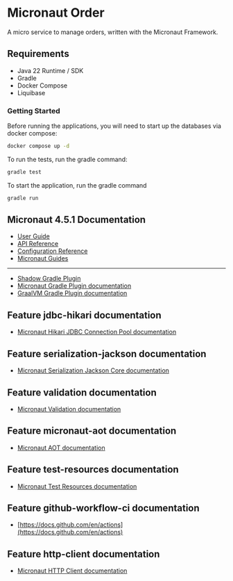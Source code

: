 Micronaut Order
====
A micro service to manage orders, written with the Micronaut Framework.


## Requirements
- Java 22 Runtime / SDK
- Gradle
- Docker Compose
- Liquibase

### Getting Started
Before running the applications, you will need to start up the databases via docker compose:
```bash
docker compose up -d
```

To run the tests, run the gradle command:
```bash
gradle test
```

To start the application, run the gradle command
```bash
gradle run
```


## Micronaut 4.5.1 Documentation

- [User Guide](https://docs.micronaut.io/4.5.1/guide/index.html)
- [API Reference](https://docs.micronaut.io/4.5.1/api/index.html)
- [Configuration Reference](https://docs.micronaut.io/4.5.1/guide/configurationreference.html)
- [Micronaut Guides](https://guides.micronaut.io/index.html)

---

- [Shadow Gradle Plugin](https://plugins.gradle.org/plugin/com.github.johnrengelman.shadow)
- [Micronaut Gradle Plugin documentation](https://micronaut-projects.github.io/micronaut-gradle-plugin/latest/)
- [GraalVM Gradle Plugin documentation](https://graalvm.github.io/native-build-tools/latest/gradle-plugin.html)

## Feature jdbc-hikari documentation

- [Micronaut Hikari JDBC Connection Pool documentation](https://micronaut-projects.github.io/micronaut-sql/latest/guide/index.html#jdbc)

## Feature serialization-jackson documentation

- [Micronaut Serialization Jackson Core documentation](https://micronaut-projects.github.io/micronaut-serialization/latest/guide/)

## Feature validation documentation

- [Micronaut Validation documentation](https://micronaut-projects.github.io/micronaut-validation/latest/guide/)

## Feature micronaut-aot documentation

- [Micronaut AOT documentation](https://micronaut-projects.github.io/micronaut-aot/latest/guide/)

## Feature test-resources documentation

- [Micronaut Test Resources documentation](https://micronaut-projects.github.io/micronaut-test-resources/latest/guide/)

## Feature github-workflow-ci documentation

- [https://docs.github.com/en/actions](https://docs.github.com/en/actions)

## Feature http-client documentation

- [Micronaut HTTP Client documentation](https://docs.micronaut.io/latest/guide/index.html#nettyHttpClient)



